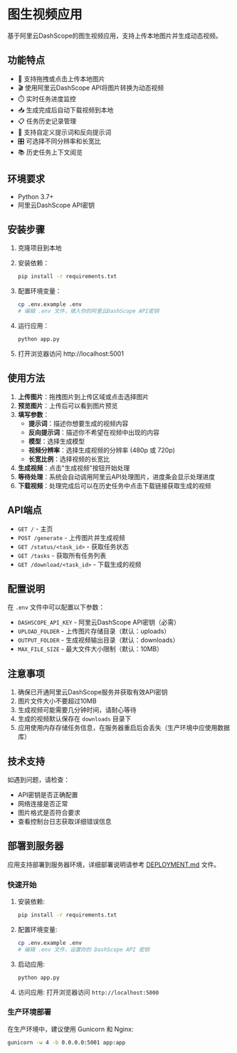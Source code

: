 # 图生视频应用

基于阿里云DashScope的图生视频应用，支持上传本地图片并生成动态视频。

## 功能特点

- 📸 支持拖拽或点击上传本地图片
- 🎬 使用阿里云DashScope API将图片转换为动态视频
- ⏱️ 实时任务进度监控
- 📥 生成完成后自动下载视频到本地
- 📋 任务历史记录管理
- 💬 支持自定义提示词和反向提示词
- 🎛️ 可选择不同分辨率和长宽比
- 📚 历史任务上下文阅览

## 环境要求

- Python 3.7+
- 阿里云DashScope API密钥

## 安装步骤

1. 克隆项目到本地
2. 安装依赖：
   ```bash
   pip install -r requirements.txt
   ```

3. 配置环境变量：
   ```bash
   cp .env.example .env
   # 编辑 .env 文件，填入你的阿里云DashScope API密钥
   ```

4. 运行应用：
   ```bash
   python app.py
   ```

5. 打开浏览器访问 http://localhost:5001

## 使用方法

1. **上传图片**：拖拽图片到上传区域或点击选择图片
2. **预览图片**：上传后可以看到图片预览
3. **填写参数**：
   - **提示词**：描述你想要生成的视频内容
   - **反向提示词**：描述你不希望在视频中出现的内容
   - **模型**：选择生成模型
   - **视频分辨率**：选择生成视频的分辨率 (480p 或 720p)
   - **长宽比例**：选择视频的长宽比
4. **生成视频**：点击"生成视频"按钮开始处理
5. **等待处理**：系统会自动调用阿里云API处理图片，进度条会显示处理进度
6. **下载视频**：处理完成后可以在历史任务中点击下载链接获取生成的视频

## API端点

- `GET /` - 主页
- `POST /generate` - 上传图片并生成视频
- `GET /status/<task_id>` - 获取任务状态
- `GET /tasks` - 获取所有任务列表
- `GET /download/<task_id>` - 下载生成的视频

## 配置说明

在 `.env` 文件中可以配置以下参数：

- `DASHSCOPE_API_KEY` - 阿里云DashScope API密钥（必需）
- `UPLOAD_FOLDER` - 上传图片存储目录（默认：uploads）
- `OUTPUT_FOLDER` - 生成视频输出目录（默认：downloads）
- `MAX_FILE_SIZE` - 最大文件大小限制（默认：10MB）

## 注意事项

1. 确保已开通阿里云DashScope服务并获取有效API密钥
2. 图片文件大小不要超过10MB
3. 生成视频可能需要几分钟时间，请耐心等待
4. 生成的视频默认保存在 `downloads` 目录下
5. 应用使用内存存储任务信息，在服务器重启后会丢失（生产环境中应使用数据库）

## 技术支持

如遇到问题，请检查：
- API密钥是否正确配置
- 网络连接是否正常
- 图片格式是否符合要求
- 查看控制台日志获取详细错误信息

## 部署到服务器

应用支持部署到服务器环境，详细部署说明请参考 [DEPLOYMENT.md](DEPLOYMENT.md) 文件。

### 快速开始

1. 安装依赖:
   ```bash
   pip install -r requirements.txt
   ```

2. 配置环境变量:
   ```bash
   cp .env.example .env
   # 编辑 .env 文件，设置你的 DashScope API 密钥
   ```

3. 启动应用:
   ```bash
   python app.py
   ```

4. 访问应用:
   打开浏览器访问 `http://localhost:5000`

### 生产环境部署

在生产环境中，建议使用 Gunicorn 和 Nginx:

```bash
gunicorn -w 4 -b 0.0.0.0:5001 app:app
```
